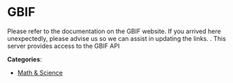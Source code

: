 # GBIF


Please refer to the documentation on the GBIF website. If you arrived here unexpectedly, please advise us so we can assist in updating the links. . This server provides access to the GBIF API



**Categories**:
- [Math & Science](https://github.com/apis-list/apis-list#math-and-science)





